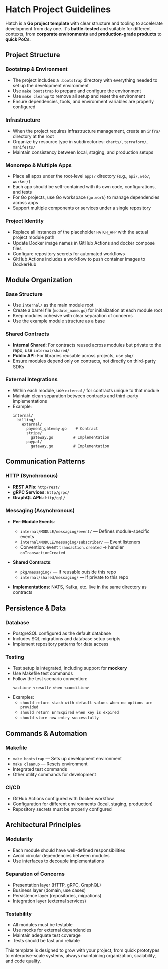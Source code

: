 # Hatch Project Guidelines

Hatch is a **Go project template** with clear structure and tooling to accelerate development from day one. It's **battle-tested** and suitable for different contexts, from **corporate environments** and **production-grade products** to **quick PoCs**.

## Project Structure

### Bootstrap & Environment
- The project includes a `.bootstrap` directory with everything needed to set up the development environment
- Use `make bootstrap` to prepare and configure the environment
- Use `make cleanup` to remove all setup and reset the environment
- Ensure dependencies, tools, and environment variables are properly configured

### Infrastructure
- When the project requires infrastructure management, create an `infra/` directory at the root
- Organize by resource type in subdirectories: `charts/`, `terraform/`, `manifests/`
- Maintain consistency between local, staging, and production setups

### Monorepo & Multiple Apps
- Place all apps under the root-level `apps/` directory (e.g., `api/`, `web/`, `worker/`)
- Each app should be self-contained with its own code, configurations, and tests
- For Go projects, use Go workspace (`go.work`) to manage dependencies across apps
- Support multiple components or services under a single repository

### Project Identity
- Replace all instances of the placeholder `HATCH_APP` with the actual project module path
- Update Docker image names in GitHub Actions and docker compose files
- Configure repository secrets for automated workflows
- GitHub Actions includes a workflow to push container images to DockerHub

## Module Organization

### Base Structure
- Use `internal/` as the main module root
- Create a barrel file (`module_name.go`) for initialization at each module root
- Keep modules cohesive with clear separation of concerns
- Use the example module structure as a base

### Shared Contracts
- **Internal Shared**: For contracts reused across modules but private to the repo, use `internal/shared/`
- **Public API**: For libraries reusable across projects, use `pkg/`
- Ensure modules depend only on contracts, not directly on third-party SDKs

### External Integrations
- Within each module, use `external/` for contracts unique to that module
- Maintain clean separation between contracts and third-party implementations
- Example:
  ```
  internal/
    billing/
      external/
        payment_gateway.go    # Contract
        stripe/
          gateway.go         # Implementation
        paypal/
          gateway.go         # Implementation
  ```

## Communication Patterns

### HTTP (Synchronous)
- **REST APIs**: `http/rest/`
- **gRPC Services**: `http/grpc/`
- **GraphQL APIs**: `http/gql/`

### Messaging (Asynchronous)
- **Per-Module Events**:
  - `internal/MODULE/messaging/event/` — Defines module-specific events
  - `internal/MODULE/messaging/subscriber/` — Event listeners
  - Convention: event `transaction.created` → handler `onTransactionCreated`

- **Shared Contracts**:
  - `pkg/messaging/` — If reusable outside this repo
  - `internal/shared/messaging/` — If private to this repo

- **Implementations**: NATS, Kafka, etc. live in the same directory as contracts

## Persistence & Data

### Database
- PostgreSQL configured as the default database
- Includes SQL migrations and database setup scripts
- Implement repository patterns for data access

### Testing
- Test setup is integrated, including support for **mockery**
- Use Makefile test commands
- Follow the test scenario convention:
  ```
  <action> <result> when <condition>
  ```
- Examples:
  - `should return stash with default values when no options are provided`
  - `should return ErrExpired when key is expired`
  - `should store new entry successfully`

## Commands & Automation

### Makefile
- `make bootstrap` — Sets up development environment
- `make cleanup` — Resets environment
- Integrated test commands
- Other utility commands for development

### CI/CD
- GitHub Actions configured with Docker workflow
- Configuration for different environments (local, staging, production)
- Repository secrets must be properly configured

## Architectural Principles

### Modularity
- Each module should have well-defined responsibilities
- Avoid circular dependencies between modules
- Use interfaces to decouple implementations

### Separation of Concerns
- Presentation layer (HTTP, gRPC, GraphQL)
- Business layer (domain, use cases)
- Persistence layer (repositories, migrations)
- Integration layer (external services)

### Testability
- All modules must be testable
- Use mocks for external dependencies
- Maintain adequate test coverage
- Tests should  be fast and reliable

This template is designed to grow with your project, from quick prototypes to enterprise-scale systems, always maintaining organization, scalability, and code quality. 